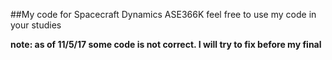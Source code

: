 ##My code for Spacecraft Dynamics ASE366K
feel free to use my code in your studies

**note: as of 11/5/17 some code is not correct. I will try to fix before my final**

